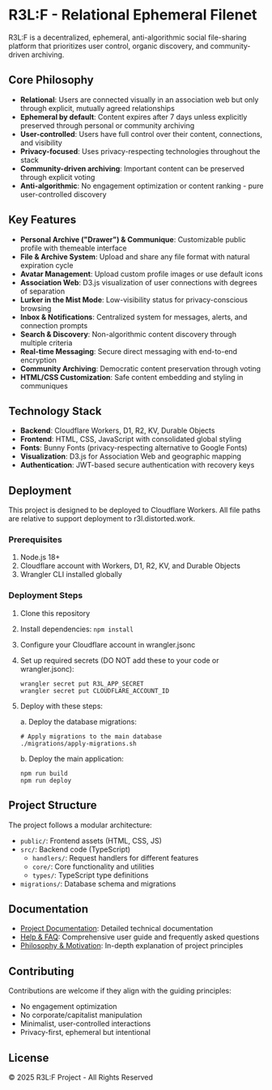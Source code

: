 # R3L:F - Relational Ephemeral Filenet

R3L:F is a decentralized, ephemeral, anti-algorithmic social file-sharing platform that prioritizes user control, organic discovery, and community-driven archiving.

## Core Philosophy

- **Relational**: Users are connected visually in an association web but only through explicit, mutually agreed relationships
- **Ephemeral by default**: Content expires after 7 days unless explicitly preserved through personal or community archiving
- **User-controlled**: Users have full control over their content, connections, and visibility
- **Privacy-focused**: Uses privacy-respecting technologies throughout the stack
- **Community-driven archiving**: Important content can be preserved through explicit voting
- **Anti-algorithmic**: No engagement optimization or content ranking - pure user-controlled discovery

## Key Features

- **Personal Archive ("Drawer") & Communique**: Customizable public profile with themeable interface
- **File & Archive System**: Upload and share any file format with natural expiration cycle
- **Avatar Management**: Upload custom profile images or use default icons
- **Association Web**: D3.js visualization of user connections with degrees of separation
- **Lurker in the Mist Mode**: Low-visibility status for privacy-conscious browsing
- **Inbox & Notifications**: Centralized system for messages, alerts, and connection prompts
- **Search & Discovery**: Non-algorithmic content discovery through multiple criteria
- **Real-time Messaging**: Secure direct messaging with end-to-end encryption
- **Community Archiving**: Democratic content preservation through voting
- **HTML/CSS Customization**: Safe content embedding and styling in communiques

## Technology Stack

- **Backend**: Cloudflare Workers, D1, R2, KV, Durable Objects
- **Frontend**: HTML, CSS, JavaScript with consolidated global styling
- **Fonts**: Bunny Fonts (privacy-respecting alternative to Google Fonts)
- **Visualization**: D3.js for Association Web and geographic mapping
- **Authentication**: JWT-based secure authentication with recovery keys

## Deployment

This project is designed to be deployed to Cloudflare Workers. All file paths are relative to support deployment to r3l.distorted.work.

### Prerequisites

1. Node.js 18+
2. Cloudflare account with Workers, D1, R2, KV, and Durable Objects
3. Wrangler CLI installed globally

### Deployment Steps

1. Clone this repository
2. Install dependencies: `npm install`
3. Configure your Cloudflare account in wrangler.jsonc
4. Set up required secrets (DO NOT add these to your code or wrangler.jsonc):
   ```
   wrangler secret put R3L_APP_SECRET
   wrangler secret put CLOUDFLARE_ACCOUNT_ID
   ```

5. Deploy with these steps:
   
   a. Deploy the database migrations:
   ```
   # Apply migrations to the main database
   ./migrations/apply-migrations.sh
   ```
   
   b. Deploy the main application:
   ```
   npm run build
   npm run deploy
   ```

## Project Structure

The project follows a modular architecture:

- `public/`: Frontend assets (HTML, CSS, JS)
- `src/`: Backend code (TypeScript)
  - `handlers/`: Request handlers for different features
  - `core/`: Core functionality and utilities
  - `types/`: TypeScript type definitions
- `migrations/`: Database schema and migrations

## Documentation

- [Project Documentation](./project-documentation.md): Detailed technical documentation
- [Help & FAQ](./public/help.html): Comprehensive user guide and frequently asked questions
- [Philosophy & Motivation](./public/reMDE.md): In-depth explanation of project principles

## Contributing

Contributions are welcome if they align with the guiding principles:
- No engagement optimization
- No corporate/capitalist manipulation
- Minimalist, user-controlled interactions
- Privacy-first, ephemeral but intentional

## License

&copy; 2025 R3L:F Project - All Rights Reserved
